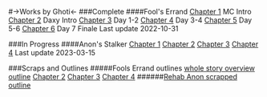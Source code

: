 #->Works by Ghoti<-
###Complete
####Fool's Errand
[Chapter 1](https://rentry.org/ef9nr) MC Intro
[Chapter 2](https://rentry.org/g6e3v) Daxy Intro
[Chapter 3](https://rentry.org/wbidf) Day 1-2
[Chapter 4](https://rentry.org/oz895) Day 3-4
[Chapter 5](https://rentry.org/8yneb) Day 5-6
[Chapter 6](https://rentry.org/vdhnw) Day 7 Finale
Last update 2022-10-31

###In Progress
####Anon's Stalker
[Chapter 1](https://rentry.org/569nv)
[Chapter 2](https://rentry.org/y92bh)
[Chapter 3](https://rentry.org/9zf7i)
[Chapter 4](https://rentry.org/vifg8)
Last update 2023-03-15


###Scraps and Outlines
#####Fools Errand outlines
[whole story overview outline](https://rentry.org/623kp)
[Chapter 2](https://rentry.org/48tbm)
[Chapter 3](https://rentry.org/w8gcz)
[Chapter 4](https://rentry.org/zbr8o)
######[Rehab Anon scrapped outline](https://rentry.org/d7946)
